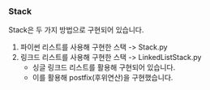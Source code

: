### Stack  
Stack은 두 가지 방법으로 구현되어 있습니다.  
  
1. 파이썬 리스트를 사용해 구현한 스택 -> Stack.py  
2. 링크드 리스트를 사용해 구현한 스택 -> LinkedListStack.py  
    - 싱글 링크드 리스트를 활용해 구현되어 있습니다.  
    - 이를 활용해 postfix(후위연산)을 구현했습니다.  
    
